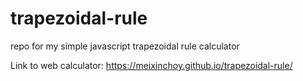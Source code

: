 # trapezoidal-rule
repo for my simple javascript trapezoidal rule calculator

Link to web calculator: https://meixinchoy.github.io/trapezoidal-rule/

